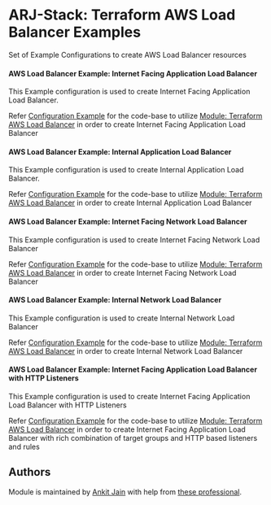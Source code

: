 # ARJ-Stack: Terraform AWS Load Balancer Examples

Set of Example Configurations to create AWS Load Balancer resources

#### AWS Load Balancer Example: Internet Facing Application Load Balancer

This Example configuration is used to create Internet Facing Application Load Balancer.

Refer [Configuration Example](https://github.com/arjstack/terraform-aws-examples/tree/main/aws-load-balancer/alb-only) for the code-base to utilize [Module: Terraform AWS Load Balancer](https://github.com/arjstack/terraform-aws-load-balancer) in order to create Internet Facing Application Load Balancer

#### AWS Load Balancer Example: Internal Application Load Balancer

This Example configuration is used to create Internal Application Load Balancer.

Refer [Configuration Example](https://github.com/arjstack/terraform-aws-examples/tree/main/aws-load-balancer/alb-internal) for the code-base to utilize [Module: Terraform AWS Load Balancer](https://github.com/arjstack/terraform-aws-load-balancer) in order to create Internal Application Load Balancer

#### AWS Load Balancer Example: Internet Facing Network Load Balancer

This Example configuration is used to create Internet Facing Network Load Balancer

Refer [Configuration Example](https://github.com/arjstack/terraform-aws-examples/tree/main/aws-load-balancer/nlb-only) for the code-base to utilize [Module: Terraform AWS Load Balancer](https://github.com/arjstack/terraform-aws-load-balancer) in order to create Internet Facing Network Load Balancer

#### AWS Load Balancer Example: Internal Network Load Balancer

This Example configuration is used to create Internal Network Load Balancer

Refer [Configuration Example](https://github.com/arjstack/terraform-aws-examples/tree/main/aws-load-balancer/nlb-internal) for the code-base to utilize [Module: Terraform AWS Load Balancer](https://github.com/arjstack/terraform-aws-load-balancer) in order to create Internal Network Load Balancer

#### AWS Load Balancer Example: Internet Facing Application Load Balancer with HTTP Listeners

This Example configuration is used to create Internet Facing Application Load Balancer with HTTP Listeners

Refer [Configuration Example](https://github.com/arjstack/terraform-aws-examples/tree/main/aws-load-balancer/alb-with-http-listeners) for the code-base to utilize [Module: Terraform AWS Load Balancer](https://github.com/arjstack/terraform-aws-load-balancer) in order to create Internet Facing Application Load Balancer with rich combination of target groups and HTTP based listeners and rules

## Authors

Module is maintained by [Ankit Jain](https://github.com/ankit-jn) with help from [these professional](https://github.com/arjstack/terraform-aws-vpc/graphs/contributors).

